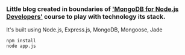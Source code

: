 ### Little blog created in boundaries of ['MongoDB for Node.js Developers'](https://university.mongodb.com/courses/10gen/M101JS/2014_June/about) course to play with technology its stack.

It's built using Node.js, Express.js, MongoDB, Mongoose, Jade

```console
npm install
node app.js
```

